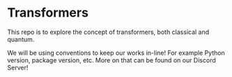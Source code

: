 # Transformers
This repo is to explore the concept of transformers, both classical and quantum.

We will be using conventions to keep our works in-line!
For example Python version, package version, etc.
More on that can be found on our Discord Server!